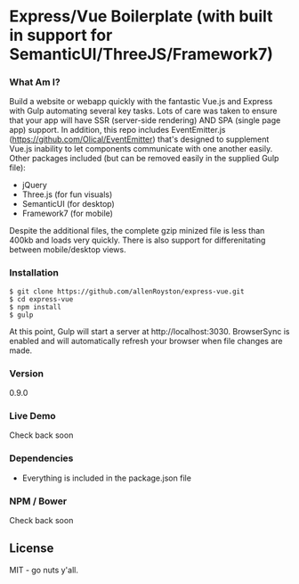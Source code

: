 # Express/Vue Boilerplate  (with built in support for SemanticUI/ThreeJS/Framework7)

### What Am I?
Build a website or webapp quickly with the fantastic Vue.js and Express with Gulp automating several key tasks.  Lots of care was taken to ensure that your app will have SSR (server-side rendering) AND SPA (single page app) support.  In addition, this repo includes EventEmitter.js (https://github.com/Olical/EventEmitter) that's designed to supplement Vue.js inability to let components communicate with one another easily.  Other packages included (but can be removed easily in the supplied Gulp file):    
  - jQuery
  - Three.js (for fun visuals)
  - SemanticUI (for desktop)
  - Framework7 (for mobile)
  
Despite the additional files, the complete gzip minized file is less than 400kb and loads very quickly.  There is also support for differenitating between mobile/desktop views.

### Installation
~~~~
$ git clone https://github.com/allenRoyston/express-vue.git
$ cd express-vue
$ npm install
$ gulp
~~~~

At this point, Gulp will start a server at http://localhost:3030.
BrowserSync is enabled and will automatically refresh your browser when file changes are made.

### Version
0.9.0


### Live Demo 
Check back soon


### Dependencies
- Everything is included in the package.json file

### NPM / Bower
Check back soon


License
----

MIT - go nuts y'all.
